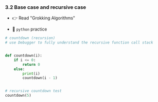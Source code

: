 ### 3.2 Base case and recursive case



- 👉 Read "Grokking Algorithms"


- 🐍 `python` practice

```python
# countdown (recursion)
# use Debugger to fully understand the recursive function call stack


def countdown(i):
    if i <= 0:
        return 0
    else:
        print(i)
        countdown(i - 1)


# recursive countdown test 
countdown(5)
```